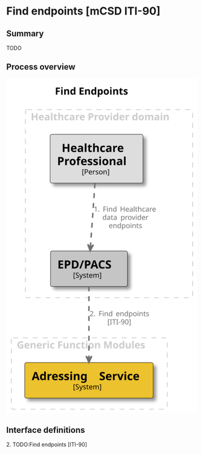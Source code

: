 # Find endpoints [mCSD ITI-90]

## Summary

TODO

## Process overview

![Find endpoints](../images/structurizr-FindEndpoints.svg "Find endpoints")

## Interface definitions

2\. TODO:Find endpoints [ITI-90]
